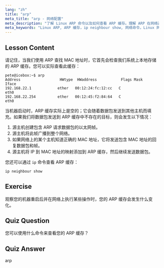 ```yaml
---
lang: "zh"
title: "arp"
meta_title: "arp - 网络配置"
meta_description: "了解 Linux ARP 命令以及如何查看 ARP 缓存。理解 ARP 在网络通信中的作用。ARP 初学者指南。"
meta_keywords: "Linux ARP, ARP 缓存，ip neighbour show, 网络命令，Linux 网络，Linux 初学者，Linux 教程"
---
```


## Lesson Content

请记住，当我们使用 ARP 查找 MAC 地址时，它首先会检查我们系统上本地存储的 ARP 缓存。您可以实际查看此缓存：

```
pete@icebox:~$ arp
Address                  HWtype  HWaddress           Flags Mask            Iface
192.168.22.1            ether   00:12:24:fc:12:cc   C                     eth0
192.168.22.254          ether   00:12:45:f2:84:64   C                     eth0
```

当机器启动时，ARP 缓存实际上是空的；它会随着数据包发送到其他主机而填充。如果我们将数据包发送到 ARP 缓存中不存在的目标，则会发生以下情况：

1. 源主机创建包含 ARP 请求数据包的以太网帧。
2. 源主机将此帧广播到整个网络。
3. 如果网络上的某个主机知道正确的 MAC 地址，它将发送包含 MAC 地址的回复数据包和帧。
4. 源主机将 IP 到 MAC 地址的映射添加到 ARP 缓存，然后继续发送数据包。

您还可以通过 `ip` 命令查看 ARP 缓存：

```bash
ip neighbour show
```

## Exercise

观察您的机器重启后并在网络上执行某些操作时，您的 ARP 缓存会发生什么变化。

## Quiz Question

您可以使用什么命令来查看您的 ARP 缓存？

## Quiz Answer

arp
